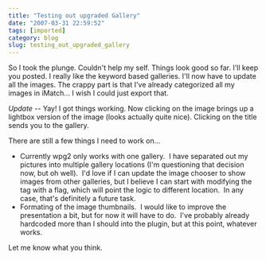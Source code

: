```yaml
---
title: "Testing out upgraded Gallery"
date: "2007-03-31 22:59:52"
tags: [imported]
category: blog
slug: testing_out_upgraded_gallery
---
```


So I took the plunge. Couldn't help my self. Things look good so far. I'll keep you posted. I really like the keyword based galleries. I'll now have to update all the images. The crappy part is that I've already categorized all my images in iMatch... I wish I could just export that.

<em>Update</em> -- Yay! I got things working. Now clicking on the image brings up a lightbox version of the image (looks actually quite nice). Clicking on the title sends you to the gallery.

There are still a few things I need to work on...

<ul>
	<li>Currently wpg2 only works with one gallery.  I have separated out my pictures into multiple gallery locations (I'm questioning that decision now, but oh well).  I'd love if I can update the image chooser to show images from other galleries, but I believe I can start with modifying the tag with a flag, which will point the logic to different location.  In any case, that's definitely a future task.</li>
	<li>Formating of the image thumbnails.  I would like to improve the presentation a bit, but for now it will have to do.  I've probably already hardcoded more than I should into the plugin, but at this point, whatever works.</li>
</ul>

Let me know what you think.
